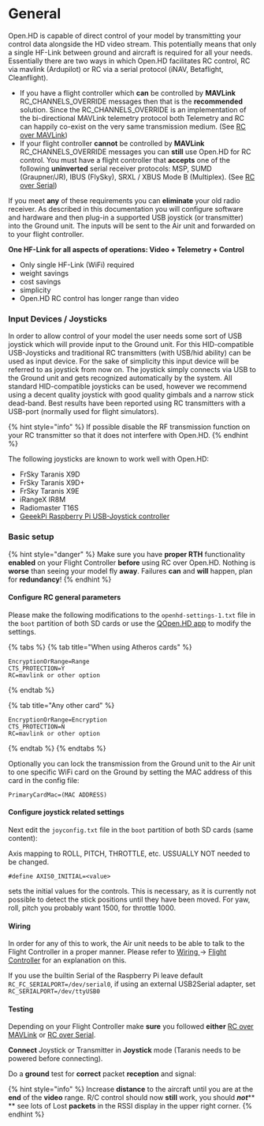 # General

Open.HD is capable of direct control of your model by transmitting your control data alongside the HD video stream. This potentially means that only a single HF-Link between ground and aircraft is required for all your needs. Essentially there are two ways in which Open.HD facilitates RC control, RC via mavlink (Ardupilot) or RC via a serial protocol (iNAV, Betaflight, Cleanflight).

* If you have a flight controller which **can** be controlled by **MAVLink** RC\_CHANNELS\_OVERRIDE messages then that is the **recommended** solution. Since the RC\_CHANNELS\_OVERRIDE is an implementation of the bi-directional MAVLink telemetry protocol both Telemetry and RC can happily co-exist on the very same transmission medium. (See [RC over MAVLink](rc-over-mavlink.md))
* If your flight controller **cannot** be controlled by **MAVLink** RC\_CHANNELS\_OVERRIDE messages you can **still** use Open.HD for RC control. You must have a flight controller that **accepts** one of the following **uninverted** serial receiver protocols: MSP, SUMD (Graupner/JR), IBUS (FlySky), SRXL / XBUS Mode B (Multiplex). (See [RC over Serial](rc-over-serial.md))

If you meet **any** of these requirements you can **eliminate** your old radio receiver. As described in this documentation you will configure software and hardware and then plug-in a supported USB joystick (or transmitter) into the Ground unit. The inputs will be sent to the Air unit and forwarded on to your flight controller.

**One HF-Link for all aspects of operations: Video + Telemetry + Control**

* Only single HF-Link (WiFi) required
* weight savings
* cost savings
* simplicity
* Open.HD RC control has longer range than video

### Input Devices / Joysticks

In order to allow control of your model the user needs some sort of USB joystick which will provide input to the Ground unit. For this HID-compatible USB-Joysticks and traditional RC transmitters (with USB/hid ability) can be used as input device. For the sake of simplicity this input device will be referred to as joystick from now on. The joystick simply connects via USB to the Ground unit and gets recognized automatically by the system. All standard HID-compatible joysticks can be used, however we recommend using a decent quality joystick with good quality gimbals and a narrow stick dead-band. Best results have been reported using RC transmitters with a USB-port (normally used for flight simulators).&#x20;

{% hint style="info" %}
If possible disable the RF transmission function on your RC transmitter so that it does not interfere with Open.HD.
{% endhint %}

The following joysticks are known to work well with Open.HD:

* FrSky Taranis X9D
* FrSky Taranis X9D+
* FrSky Taranis X9E
* iRangeX IR8M
* Radiomaster T16S
* [GeeekPi Raspberry Pi USB-Joystick controller](https://www.robotshop.com/en/joystick-controller-board-raspberry-pi.html)

### Basic setup

{% hint style="danger" %}
Make sure you have **proper RTH** functionality **enabled** on your Flight Controller **before** using RC over Open.HD. Nothing is **worse** than seeing your model fly **away**. Failures **can** and **will** happen, plan for **redundancy**!
{% endhint %}

#### Configure RC general parameters

Please make the following modifications to the `openhd-settings-1.txt` file in the `boot` partition of both SD cards or use the [QOpen.HD app](../ground-station-software/qopen.hd-recommended.md) to modify the settings.

{% tabs %}
{% tab title="When using Atheros cards" %}
```
EncryptionOrRange=Range
CTS_PROTECTION=Y
RC=mavlink or other option
```
{% endtab %}

{% tab title="Any other card" %}
```
EncryptionOrRange=Encryption
CTS_PROTECTION=N
RC=mavlink or other option
```
{% endtab %}
{% endtabs %}

Optionally you can lock the transmission from the Ground unit to the Air unit to one specific WiFi card on the Ground by setting the MAC address of this card in the config file:

```
PrimaryCardMac=(MAC ADDRESS)
```

#### Configure joystick related settings

Next edit the `joyconfig.txt` file in the `boot` partition of both SD cards (same content):

Axis mapping to ROLL, PITCH, THROTTLE, etc. USSUALLY NOT needed to be changed.

```
#define AXIS0_INITIAL=<value>
```

sets the initial values for the controls. This is necessary, as it is currently not possible to detect the stick positions until they have been moved. For yaw, roll, pitch you probably want 1500, for throttle 1000.

#### Wiring

In order for any of this to work, the Air unit needs to be able to talk to the Flight Controller in a proper manner. Please refer to [Wiring ](../hardware/wiring.md)-> [Flight Controller](../hardware/wiring.md#flight-controller) for an explanation on this.

If you use the builtin Serial of the Raspberry Pi leave default `RC_FC_SERIALPORT=/dev/serial0`, if using an external USB2Serial adapter, set `RC_SERIALPORT=/dev/ttyUSB0`

#### Testing

Depending on your Flight Controller make **sure** you followed **either** [RC over MAVLink](rc-over-mavlink.md) or [RC over Serial](rc-over-serial.md).

**Connect** Joystick or Transmitter in **Joystick** mode (Taranis needs to be powered before connecting).

&#x20;Do a **ground** test for **correct** packet **reception** and signal:

{% hint style="info" %}
Increase **distance** to the aircraft until you are at the **end** of the **video** range. R/C control should now **still** work, you should _**not**_** ** see lots of Lost **packets** in the RSSI display in the upper right corner.
{% endhint %}

